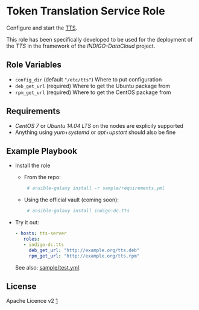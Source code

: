Token Translation Service Role
==============================

Configure and start the [TTS](https://github.com/indigo-dc/tts).

This role has been specifically developed to be used for the deployment of the *TTS* in the framework of the *INDIGO-DataCloud* project.

Role Variables
--------------

 - `config_dir` (default `"/etc/tts"`) Where to put configuration
 - `deb_get_url` (required) Where to get the Ubuntu package from
 - `rpm_get_url` (required) Where to get the CentOS package from

Requirements
------------
 - *CentOS 7* or *Ubuntu 14.04 LTS* on the nodes are explicily supported
 - Anything using *yum*+*systemd* or *apt*+*upstart* should also be fine

Example Playbook
----------------

 - Install the role
   - From the repo:
   
     ```sh
      # ansible-galaxy install -r sample/requirements.yml
     ```
   - Using the official vault (coming soon):
   
     ```sh
      # ansible-galaxy install indigo-dc.tts
      ```
 - Try it out:
 
   ```yaml
   - hosts: tts-server
      roles:
      - indigo-dc.tts
        deb_get_url: "http://example.org/tts.deb"
        rpm_get_url: "http://example.org/tts.rpm"
   ```
   See also: [sample/test.yml](https://github.com/indigo-dc/ansible-role-tts/tree/master/sample/test.yml).

License
-------

Apache Licence v2 [1]

[1]: http://www.apache.org/licenses/LICENSE-2.0
